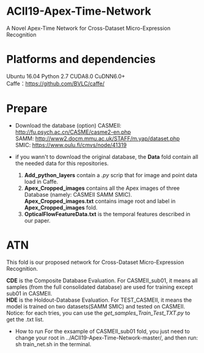 # ACII19-Apex-Time-Network
A Novel Apex-Time Network for Cross-Dataset Micro-Expression Recognition
  
  
  
# Platforms and dependencies
Ubuntu 16.04  Python 2.7  CUDA8.0 CuDNN6.0+  
Caffe：https://github.com/BVLC/caffe/
  
  
  
# Prepare
* Download the database (option)
  CASMEII: http://fu.psych.ac.cn/CASME/casme2-en.php  
  SAMM: http://www2.docm.mmu.ac.uk/STAFF/m.yap/dataset.php  
  SMIC: https://www.oulu.fi/cmvs/node/41319  
  
* if you wann't to download the original database, the **Data** fold contain all the needed data for this repositories.  
  1. **Add_python_layers** contain a *.py* scrip that for image and point data load in Caffe.  
  2. **Apex_Cropped_images** contains all the Apex images of three Database (namely: CASMEII   SAMM   SMIC).  **Apex_Cropped_images.txt** contains image root and label in **Apex_Cropped_images** fold.  
  3. **OpticalFlowFeatureData.txt** is the temporal features described in our paper.  
  
  
  
# ATN
This fold is our proposed network for Cross-Dataset Micro-Expression Recognition.  
  
**CDE** is the Composite Database Evaluation. For CASMEII_sub01, it means all samples (from the full consolidated database) are used for training except sub01 in CASMEII.   
**HDE** is the Holdout-Database Evaluation. For TEST_CASMEII, it means the model is trained on two datasets(SAMM SMIC) and tested on CASMEII.
Notice: for each tries, you can use the *get_samples_Train_Test_TXT.py* to get the .txt list.
  
* How to run
For the exsample of CASMEII_sub01 fold, you just need to change your root in ../ACII19-Apex-Time-Network-master/, and then run: sh train_net.sh in the terminal.



  
